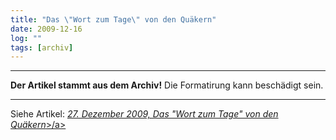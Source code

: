 ```yaml
---
title: "Das \"Wort zum Tage\" von den Quäkern"
date: 2009-12-16
log: ""
tags: [archiv]
---
```

<hr><b>Der Artikel stammt aus dem Archiv!</b> Die Formatirung kann beschädigt sein.<hr>
Siehe Artikel: <a href="http://www.the-independent-friend.de/?q=node/570"><i>27. Dezember 2009, Das "Wort zum Tage" von den Quäkern</i>>/a>
